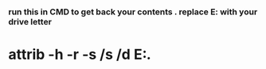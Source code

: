 ### run this in CMD to get back your contents . replace E: with your drive letter

# attrib -h -r -s /s /d E:*.*
